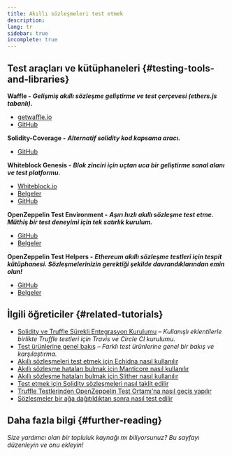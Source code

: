 ```yaml
---
title: Akıllı sözleşmeleri test etmek
description:
lang: tr
sidebar: true
incomplete: true
---
```


## Test araçları ve kütüphaneleri {#testing-tools-and-libraries}

**Waffle -** **_Gelişmiş akıllı sözleşme geliştirme ve test çerçevesi (ethers.js tabanlı)._**

- [getwaffle.io](https://getwaffle.io/)
- [GitHub](https://github.com/EthWorks/Waffle)

**Solidity-Coverage -** **_Alternatif solidity kod kapsama aracı._**

- [GitHub](https://github.com/sc-forks/solidity-coverage)

**Whiteblock Genesis -** **_Blok zinciri için uçtan uca bir geliştirme sanal alanı ve test platformu._**

- [Whiteblock.io](https://whiteblock.io)
- [Belgeler](https://docs.whiteblock.io)
- [GitHub](https://github.com/whiteblock/genesis)

**OpenZeppelin Test Environment -** **_Aşırı hızlı akıllı sözleşme test etme. Müthiş bir test deneyimi için tek satırlık kurulum._**

- [GitHub](https://github.com/OpenZeppelin/openzeppelin-test-environment)
- [Belgeler](https://docs.openzeppelin.com/test-environment/)

**OpenZeppelin Test Helpers -** **_Ethereum akıllı sözleşme testleri için tespit kütüphanesi. Sözleşmelerinizin gerektiği şekilde davrandıklarından emin olun!_**

- [GitHub](https://github.com/OpenZeppelin/openzeppelin-test-helpers)
- [Belgeler](https://docs.openzeppelin.com/test-helpers)

## İlgili öğreticiler {#related-tutorials}

- [Solidity ve Truffle Sürekli Entegrasyon Kurulumu](/developers/tutorials/solidity-and-truffle-continuous-integration-setup/) _– Kullanışlı eklentilerle birlikte Truffle testleri için Travis ve Circle CI kurulumu._
- [Test ürünlerine genel bakış](/developers/tutorials/guide-to-smart-contract-security-tools/) _– Farklı test ürünlerine genel bir bakış ve karşılaştırma._
- [Akıllı sözleşmeleri test etmek için Echidna nasıl kullanılır](/developers/tutorials/how-to-use-echidna-to-test-smart-contracts/)
- [Akıllı sözleşme hataları bulmak için Manticore nasıl kullanılır](/developers/tutorials/how-to-use-manticor-to-find-smart-contract-bugs/)
- [Akıllı sözleşme hataları bulmak için Slither nasıl kullanılır](/developers/tutorials/how-to-use-slither-to-find-smart-contract-bugs/)
- [Test etmek için Solidity sözleşmeleri nasıl taklit edilir](/developers/tutorials/how-to-mock-solidity-contracts-for-testing/)
- [Truffle Testlerinden OpenZeppelin Test Ortamı'na nasıl geçiş yapılır](https://docs.openzeppelin.com/test-environment/0.1/migrating-from-truffle)
- [Sözleşmeler bir ağa dağıtıldıktan sonra nasıl test edilir](https://fulldecent.blogspot.com/2019/04/testing-deployed-ethereum-contracts.html)

## Daha fazla bilgi {#further-reading}

_Size yardımcı olan bir topluluk kaynağı mı biliyorsunuz? Bu sayfayı düzenleyin ve onu ekleyin!_

